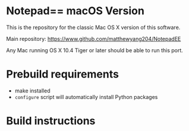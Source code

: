 # Notepad== macOS Version
This is the repository for the classic Mac OS X version of this software.

Main repository: https://www.github.com/matthewyang204/NotepadEE

Any Mac running OS X 10.4 Tiger or later should be able to run this port.

# Prebuild requirements
- make installed
- `configure` script will automatically install Python packages

# Build instructions

